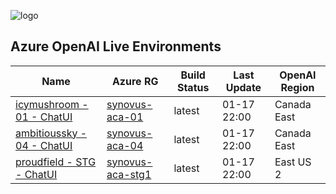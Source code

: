 ![logo](https://solliancepublicdata.blob.core.windows.net/images/synovus-logo-red.svg)

## Azure OpenAI Live Environments

| Name                                                                                                           | Azure RG                                                                                                                                                           | Build Status | Last Update | OpenAI Region |
| -------------------------------------------------------------------------------------------------------------- | ------------------------------------------------------------------------------------------------------------------------------------------------------------------ | ------------ | ----------- | ------------- |
| [icymushroom - 01 - ChatUI](https://fllm4693dchatuica.icymushroom-432f788e.eastus2.azurecontainerapps.io)      | [synovus-aca-01](https://portal.azure.com/#@solliance.net/resource/subscriptions/0a03d4f9-c6e4-4ee1-87fb-e2005d2c213d/resourceGroups/synovus-aca-01/overview)      | latest       | 01-17 22:00 | Canada East   |
| [ambitioussky - 04 - ChatUI](https://fllm8c49bchatuica.ambitioussky-4370f7e3.canadaeast.azurecontainerapps.io) | [synovus-aca-04](https://portal.azure.com/#@solliance.net/resource/subscriptions/0a03d4f9-c6e4-4ee1-87fb-e2005d2c213d/resourceGroups/synovus-aca-04/overview)      | latest       | 01-17 22:00 | Canada East   |
| [proudfield - STG - ChatUI](https://exp02stgchatuica.proudfield-ce3df56d.eastus2.azurecontainerapps.io)        | [synovus-aca-stg1](https://portal.azure.com/#@clouddeltav.com/resource/subscriptions/6356d509-cdce-4a30-922d-ff7346a15a65/resourceGroups/synovus-aca-stg/overview) | latest       | 01-17 22:00 | East US 2     |


